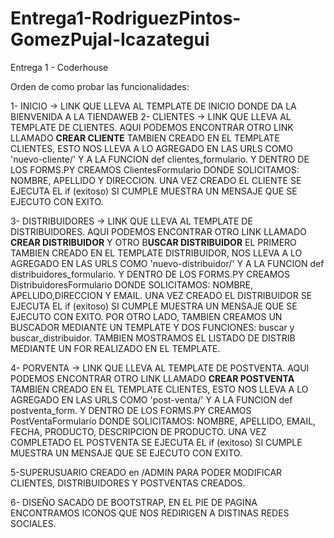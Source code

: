 # Entrega1-RodriguezPintos-GomezPujal-Icazategui
Entrega 1 - Coderhouse

Orden de como probar las funcionalidades:

1- INICIO -> LINK QUE LLEVA AL TEMPLATE DE INICIO DONDE DA LA BIENVENIDA A LA TIENDAWEB
2- CLIENTES -> LINK QUE LLEVA AL TEMPLATE DE CLIENTES. AQUI PODEMOS ENCONTRAR OTRO LINK LLAMADO **CREAR CLIENTE** TAMBIEN CREADO EN EL TEMPLATE CLIENTES, ESTO NOS LLEVA A LO AGREGADO EN LAS URLS COMO 'nuevo-cliente/' Y A LA FUNCION def clientes_formulario. Y DENTRO DE LOS FORMS.PY CREAMOS ClientesFormulario DONDE SOLICITAMOS: NOMBRE, APELLIDO Y DIRECCION. UNA VEZ CREADO EL CLIENTE SE EJECUTA EL if (exitoso) SI CUMPLE MUESTRA UN MENSAJE QUE SE EJECUTO CON EXITO.

3- DISTRIBUIDORES -> LINK QUE LLEVA AL TEMPLATE DE DISTRIBUIDORES. AQUI PODEMOS ENCONTRAR OTRO LINK LLAMADO **CREAR DISTRIBUIDOR** Y OTRO B**USCAR DISTRIBUIDOR** EL PRIMERO TAMBIEN CREADO EN EL TEMPLATE DISTRIBUIDOR,  NOS LLEVA A LO AGREGADO EN LAS URLS COMO 'nuevo-distribuidor/' Y A LA FUNCION def distribuidores_formulario. Y DENTRO DE LOS FORMS.PY CREAMOS DistribuidoresFormulario DONDE SOLICITAMOS: NOMBRE, APELLIDO,DIRECCION Y EMAIL. UNA VEZ CREADO EL DISTRIBUIDOR SE EJECUTA EL if (exitoso) SI CUMPLE MUESTRA UN MENSAJE QUE SE EJECUTO CON EXITO.
POR OTRO LADO, TAMBIEN CREAMOS UN BUSCADOR MEDIANTE UN TEMPLATE Y DOS FUNCIONES: buscar y buscar_distribuidor.
TAMBIEN MOSTRAMOS EL LISTADO DE DISTRIB MEDIANTE UN FOR REALIZADO EN EL TEMPLATE.

4- PORVENTA -> LINK QUE LLEVA AL TEMPLATE DE POSTVENTA. AQUI PODEMOS ENCONTRAR OTRO LINK LLAMADO **CREAR POSTVENTA** TAMBIEN CREADO EN EL TEMPLATE CLIENTES, ESTO NOS LLEVA A LO AGREGADO EN LAS URLS COMO 'post-venta/' Y A LA FUNCION def postventa_form. Y DENTRO DE LOS FORMS.PY CREAMOS PostVentaFormulario DONDE SOLICITAMOS: NOMBRE, APELLIDO, EMAIL, FECHA, PRODUCTO, DESCRIPCION DE PRODUCTO. UNA VEZ COMPLETADO EL POSTVENTA SE EJECUTA EL if (exitoso) SI CUMPLE MUESTRA UN MENSAJE QUE SE EJECUTO CON EXITO.

5-SUPERUSUARIO CREADO en /ADMIN PARA PODER MODIFICAR CLIENTES, DISTRIBUIDORES Y POSTVENTAS CREADOS.

6- DISEÑO SACADO DE BOOTSTRAP, EN EL PIE DE PAGINA ENCONTRAMOS ICONOS QUE NOS REDIRIGEN A DISTINAS REDES SOCIALES.
